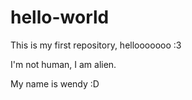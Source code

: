 # hello-world
This is my first repository, hellooooooo :3

I'm not human, I am alien.

My name is wendy :D
